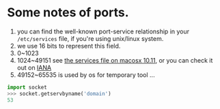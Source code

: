 # Some notes of ports.

1. you can find the well-known port-service relationship in your ```/etc/services```
file, if you're using unix/linux system.
2. we use 16 bits to represent this field.
3. 0~1023
4. 1024~49151 see [the services file on macosx 10.11](Networking/services), or you can check it out on [IANA](http://www.iana.org/assignments/service-names-port-numbers/service-names-port-numbers.xhtml)
5. 49152~65535 is used by os for temporary tool ...

```python
import socket
>>> socket.getservbyname('domain')
53
```
